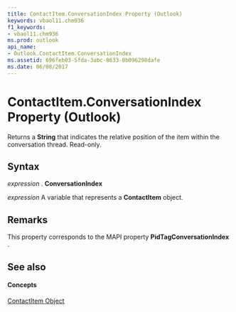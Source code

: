 ```yaml
---
title: ContactItem.ConversationIndex Property (Outlook)
keywords: vbaol11.chm936
f1_keywords:
- vbaol11.chm936
ms.prod: outlook
api_name:
- Outlook.ContactItem.ConversationIndex
ms.assetid: 696feb03-5fda-3abc-8633-0b096298dafe
ms.date: 06/08/2017
---
```



# ContactItem.ConversationIndex Property (Outlook)

Returns a  **String** that indicates the relative position of the item within the conversation thread. Read-only.


## Syntax

 _expression_ . **ConversationIndex**

 _expression_ A variable that represents a **ContactItem** object.


## Remarks

This property corresponds to the MAPI property  **PidTagConversationIndex** .


## See also


#### Concepts


[ContactItem Object](Outlook.ContactItem.md)

